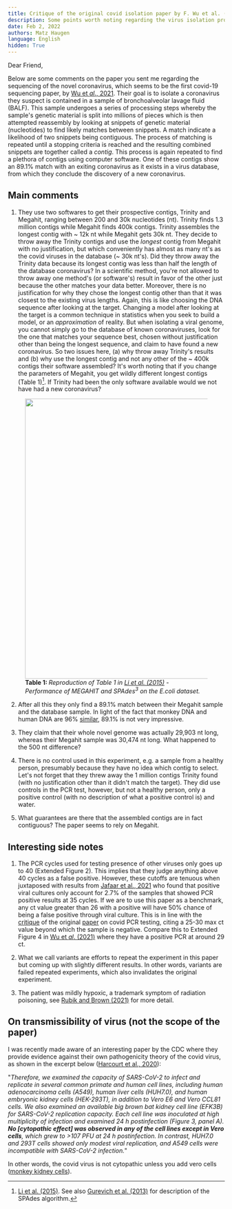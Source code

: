 ```yaml
---
title: Critique of the original covid isolation paper by F. Wu et al. (2020).
description: Some points worth noting regarding the virus isolation procedure used.
date: Feb 2, 2022
authors: Matz Haugen
language: English
hidden: True
---
```


Dear Friend,

Below are some comments on the paper you sent me regarding the sequencing of the novel coronavirus, which seems to be the first covid-19 sequencing paper, by [Wu et *al*., 2021](https://www.ncbi.nlm.nih.gov/pmc/articles/PMC7094943/pdf/41586_2020_Article_2008.pdf). Their goal is to isolate a coronavirus they suspect is contained in a sample of bronchoalveolar lavage fluid (BALF). This sample undergoes a series of processing steps whereby the sample's genetic material is split into millions of pieces which is then attempted reassembly by looking at snippets of genetic material (nucleotides) to find likely matches between snippets. A match indicate a likelihood of two snippets being contiguous. The process of matching is repeated until a stopping criteria is reached and the resulting combined snippets are together called a *contig*. This process is again repeated to find a plethora of contigs using computer software. One of these contigs show an 89.1% match with an exiting coronavirus as it exists in a virus database, from which they conclude the discovery of a new coronavirus.


Main comments
--------------
1. They use two softwares to get their prospective contigs, Trinity and Megahit, ranging between 200 and 30k nucleotides (nt). Trinity finds 1.3 million contigs while Megahit finds 400k contigs. Trinity assembles the longest contig with ~ 12k nt while Megahit gets 30k nt. They decide to throw away the Trinity contigs and use the *longest* contig from Megahit with no justification, but which conveniently has almost as many nt's as the covid viruses in the database (~ 30k nt's). Did they throw away the Trinity data because its longest contig was less than half the length of the database coronavirus? In a scientific method, you're not allowed to throw away one method's (or software's) result in favor of the other just because the other matches your data better. Moreover, there is no justification for why they chose the longest contig other than that it was closest to the existing virus lengths. Again, this is like choosing the DNA sequence after looking at the target. Changing a model after looking at the target is a common technique in statistics when you seek to build a model, or an *approximation* of reality. But when isolating a viral genome, you cannot simply go to the database of known coronaviruses, look for the one that matches your sequence best, chosen without justification other than being the longest sequence, and claim to have found a new coronavirus. So two issues here, (a) why throw away Trinity's results and (b) why use the longest contig and not any other of the ~ 400k contigs their software assembled? It's worth noting that if you change the parameters of Megahit, you get wildly different longest contigs (Table 1)[^1]. If Trinity had been the only software available would we not have had a new coronavirus?

<figure>
<img src="/fan-wu/megahit.png" width="650">
<figcaption> <b> Table 1: </b> <i> Reproduction of Table 1 in <a href=https://academic.oup.com/bioinformatics/article/31/10/1674/177884> Li et al. (2015)</a> - Performance of MEGAHIT and SPAdes<sup>3</sup> on the E.coli dataset. </i> </figcaption>
</figure>

2. After all this they only find a 89.1% match between their Megahit sample and the database sample. In light of the fact that monkey DNA and human DNA are 96% [similar](http://www.differencebetween.info/difference-between-human-and-monkey-dna), 89.1% is not very impressive.

3. They claim that their whole novel genome was actually 29,903 nt long, whereas their Megahit sample was 30,474 nt long. What happened to the 500 nt difference?

4. There is no control used in this experiment, e.g. a sample from a healthy person, presumably because they have no idea which contig to select. Let's not forget that they threw away the 1 million contigs Trinity found (with no justification other than it didn't match the target). They did use controls in the PCR test, however, but not a healthy person, only a positive control (with no description of what a positive control is) and water.

5. What guarantees are there that the assembled contigs are in fact contiguous? The paper seems to rely on Megahit.

Interesting side notes
-----------------------
1. The PCR cycles used for testing presence of other viruses only goes up to 40 (Extended Figure 2). This implies that they judge anything above 40 cycles as a false positive. However, these cutoffs are tenuous when juxtaposed with results from [Jafaar et al., 2021](https://academic.oup.com/cid/article/72/11/e921/5912603) who found that positive viral cultures only account for 2.7% of the samples that showed PCR positive results at 35 cycles. If we are to use this paper as a benchmark, any ct value greater than 26 with a positive will have 50% chance of being a false positive through viral culture. This is in line with the [critique](https://cormandrostenreview.com/report/) of the original [paper](https://www.eurosurveillance.org/content/10.2807/1560-7917.ES.2020.25.3.2000045?crawler=true#r2) on covid PCR testing, citing a 25-30 max ct value beyond which the sample is negative. Compare this to Extended Figure 4 in [Wu et *al*. (2021)](https://www.ncbi.nlm.nih.gov/pmc/articles/PMC7094943/pdf/41586_2020_Article_2008.pdf) where they have a positive PCR at around 29 ct.

3. What we call variants are efforts to repeat the experiment in this paper but coming up with slightly different results. In other words, variants are failed repeated experiments, which also invalidates the original experiment.

4. The patient was mildly hypoxic, a trademark symptom of radiation poisoning, see [Rubik and Brown (2021)](https://www.ncbi.nlm.nih.gov/pmc/articles/PMC8580522/) for more detail.

On transmissibility of virus (not the scope of the paper)
---
I was recently made aware of an interesting paper by the CDC where they provide evidence against their own pathogenicity theory of the covid virus, as shown in the excerpt below ([Harcourt et al., 2020](https://wwwnc.cdc.gov/eid/article/26/6/20-0516_article)):

"*Therefore, we examined the capacity of SARS-CoV-2 to infect and replicate in several common primate and human cell lines, including human adenocarcinoma cells (A549), human liver cells (HUH7.0), and human embryonic kidney cells (HEK-293T), in addition to Vero E6 and Vero CCL81 cells. We also examined an available big brown bat kidney cell line (EFK3B) for SARS-CoV-2 replication capacity. Each cell line was inoculated at high multiplicity of infection and examined 24 h postinfection (Figure 3, panel A). **No [cytopathic effect] was observed in any of the cell lines except in Vero cells**, which grew to >107 PFU at 24 h postinfection. In contrast, HUH7.0 and 293T cells showed only modest viral replication, and A549 cells were incompatible with SARS-CoV-2 infection.*"

In other words, the covid virus is not cytopathic unless you add vero cells ([monkey kidney cells](https://www.atcc.org/products/ccl-81)).

[^1]: [Li et al. (2015)](https://academic.oup.com/bioinformatics/article/31/10/1674/177884). See also [Gurevich et al. (2013)](https://academic.oup.com/bioinformatics/article/29/8/1072/228832?login=true) for description of the SPAdes algorithm.